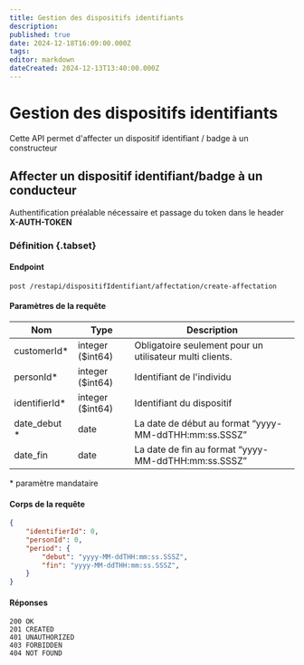 ```yaml
---
title: Gestion des dispositifs identifiants
description: 
published: true
date: 2024-12-18T16:09:00.000Z
tags: 
editor: markdown
dateCreated: 2024-12-13T13:40:00.000Z
---
```


# Gestion des dispositifs identifiants

Cette API permet d'affecter un dispositif identifiant / badge à un constructeur

## Affecter un dispositif identifiant/badge à un conducteur

Authentification préalable nécessaire et passage du token dans le header **X-AUTH-TOKEN**

### Définition {.tabset}

#### Endpoint
```
post /restapi/dispositifIdentifiant/affectation/create-affectation
```
#### Paramètres de la requête
| Nom            | Type             | Description                |
| -------------- | ---------------- | -------------------------- |
| customerId*    | integer ($int64) | Obligatoire seulement pour un utilisateur multi clients.       |
| personId*      | integer ($int64) | Identifiant de l'individu                                      |
| identifierId*  | integer ($int64) | Identifiant du dispositif                                      |
| date_debut *   | date             | La date de début au format “yyyy-MM-ddTHH:mm:ss.SSSZ”          |
| date_fin      | date             | La date de fin au format “yyyy-MM-ddTHH:mm:ss.SSSZ”            |

\* paramètre mandataire

#### Corps de la requête
```JSON
{
    "identifierId": 0,
    "personId": 0,
    "period": {
        "debut": "yyyy-MM-ddTHH:mm:ss.SSSZ",
        "fin": "yyyy-MM-ddTHH:mm:ss.SSSZ",
    }
}
```
#### Réponses
```application/json;charset=utf-8
200 OK
201 CREATED
401 UNAUTHORIZED
403 FORBIDDEN
404 NOT FOUND
```
